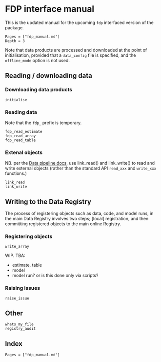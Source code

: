 # FDP interface manual
This is the updated manual for the upcoming `fdp` interfaced version of the package.

```@contents
Pages = ["fdp_manual.md"]
Depth = 3
```

Note that data products are processed and downloaded at the point of initialisation, provided that a `data_config` file is specified, and the `offline_mode` option is not used.

## Reading / downloading data

### Downloading data products

```@docs
initialise
```

### Reading data

Note that the ``fdp_`` prefix is temporary.

```@docs
fdp_read_estimate
fdp_read_array
fdp_read_table
```

### Extenal objects

NB. per the [Data pipeline docs][dp_docs], use link_read() and link_write() to read and write external objects (rather than the standard API ``read_xxx`` and ``write_xxx`` functions.)

```@docs
link_read
link_write
```

## Writing to the Data Registry

The process of registering objects such as data, code, and model runs, in the main Data Registry involves two steps; [local] registration, and then committing registered objects to the main online Registry.

### Registering objects

```@docs
write_array
```

WIP. TBA:
- estimate, table
- model
- model run? or is this done only via scripts?

### Raising issues

```@docs
raise_issue
```

## Other

```@docs
whats_my_file
registry_audit
```

## Index
```@index
Pages = ["fdp_manual.md"]
```

[dp_docs]: https://scottishcovidresponse.github.io/docs/data_pipeline/interface/
